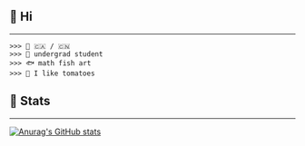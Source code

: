 ## 🌺 Hi

---
```
>>> 💮 🇨🇦 / 🇨🇳
>>> 🔖 undergrad student
>>> 🐟 math fish art
>>> 🍅 I like tomatoes
```
## 📓 Stats
---
[![Anurag's GitHub stats](https://github-readme-stats.vercel.app/api?username=serenntea&show_icons=true&theme=github_dark_dimmed&rank_icon=github&hide_title=true&line_height=30&locale=cn&)](https://github.com/anuraghazra/github-readme-stats)

